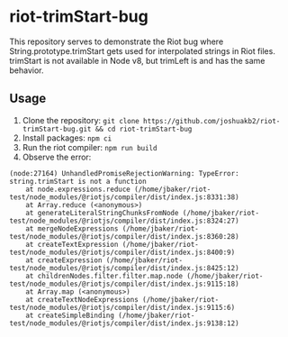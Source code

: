 # riot-trimStart-bug

This repository serves to demonstrate the Riot bug where String.prototype.trimStart gets used for interpolated strings in Riot files. trimStart is not available in Node v8, but trimLeft is and has the same behavior.

## Usage

1. Clone the repository: `git clone https://github.com/joshuakb2/riot-trimStart-bug.git && cd riot-trimStart-bug`
2. Install packages: `npm ci`
3. Run the riot compiler: `npm run build`
4. Observe the error:
```
(node:27164) UnhandledPromiseRejectionWarning: TypeError: string.trimStart is not a function
    at node.expressions.reduce (/home/jbaker/riot-test/node_modules/@riotjs/compiler/dist/index.js:8331:38)
    at Array.reduce (<anonymous>)
    at generateLiteralStringChunksFromNode (/home/jbaker/riot-test/node_modules/@riotjs/compiler/dist/index.js:8324:27)
    at mergeNodeExpressions (/home/jbaker/riot-test/node_modules/@riotjs/compiler/dist/index.js:8360:28)
    at createTextExpression (/home/jbaker/riot-test/node_modules/@riotjs/compiler/dist/index.js:8400:9)
    at createExpression (/home/jbaker/riot-test/node_modules/@riotjs/compiler/dist/index.js:8425:12)
    at childrenNodes.filter.filter.map.node (/home/jbaker/riot-test/node_modules/@riotjs/compiler/dist/index.js:9115:18)
    at Array.map (<anonymous>)
    at createTextNodeExpressions (/home/jbaker/riot-test/node_modules/@riotjs/compiler/dist/index.js:9115:6)
    at createSimpleBinding (/home/jbaker/riot-test/node_modules/@riotjs/compiler/dist/index.js:9138:12)
```

